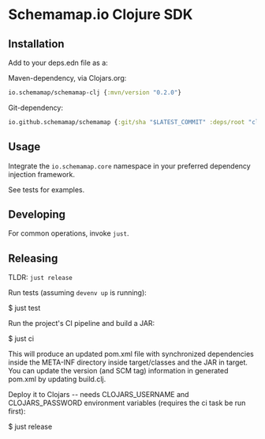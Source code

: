 # Schemamap.io Clojure SDK

## Installation

Add to your deps.edn file as a:

Maven-dependency, via Clojars.org: 

``` clojure
io.schemamap/schemamap-clj {:mvn/version "0.2.0"}
```

Git-dependency:
``` clojure
io.github.schemamap/schemamap {:git/sha "$LATEST_COMMIT" :deps/root "clojure"}
```

## Usage

Integrate the `io.schemamap.core` namespace in your preferred dependency injection framework.

See tests for examples.

## Developing

For common operations, invoke `just`.

## Releasing

TLDR: `just release`

Run tests (assuming `devenv up` is running):

$ just test

Run the project's CI pipeline and build a JAR:

$ just ci

This will produce an updated pom.xml file with synchronized dependencies inside the META-INF directory inside target/classes and the JAR in target. 
You can update the version (and SCM tag) information in generated pom.xml by updating build.clj.

Deploy it to Clojars -- needs CLOJARS_USERNAME and CLOJARS_PASSWORD environment variables (requires the ci task be run first):

$ just release
